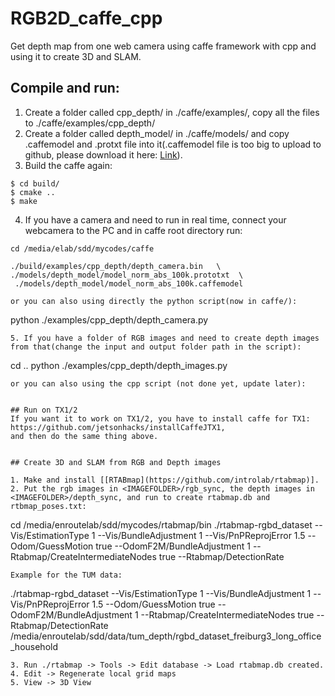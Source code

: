 
# RGB2D_caffe_cpp
Get depth map from one web camera using caffe framework with cpp and using it to create 3D and SLAM.

## Compile and run:

1. Create a folder called cpp_depth/ in ./caffe/examples/, copy all the files to ./caffe/examples/cpp_depth/
2. Create a folder called depth_model/ in ./caffe/models/ and copy .caffemodel and .protxt file into it(.caffemodel file is too big to upload to github, please download it here: [Link](https://drive.google.com/drive/folders/1TnzjYybQYphd__v5XESVjs9_EOXt6ZWT?usp=sharing)).
3. Build the caffe again:
```
$ cd build/
$ cmake ..
$ make
```
4. If you have a camera and need to run in real time, connect your webcamera to the PC and in caffe root directory run:
```
cd /media/elab/sdd/mycodes/caffe

./build/examples/cpp_depth/depth_camera.bin   \
./models/depth_model/model_norm_abs_100k.prototxt  \
 ./models/depth_model/model_norm_abs_100k.caffemodel 

or you can also using directly the python script(now in caffe/):
```
python ./examples/cpp_depth/depth_camera.py
```
5. If you have a folder of RGB images and need to create depth images from that(change the input and output folder path in the script):
```
cd ..
python ./examples/cpp_depth/depth_images.py
```
or you can also using the cpp script (not done yet, update later):
```

```

## Run on TX1/2
If you want it to work on TX1/2, you have to install caffe for TX1: https://github.com/jetsonhacks/installCaffeJTX1,
and then do the same thing above.


## Create 3D and SLAM from RGB and Depth images

1. Make and install [[RTABmap](https://github.com/introlab/rtabmap)].
2. Put the rgb images in <IMAGEFOLDER>/rgb_sync, the depth images in <IMAGEFOLDER>/depth_sync, and run to create rtabmap.db and rtbmap_poses.txt:
```
cd /media/enroutelab/sdd/mycodes/rtabmap/bin
./rtabmap-rgbd_dataset        --Vis/EstimationType 1       --Vis/BundleAdjustment 1       --Vis/PnPReprojError 1.5       --Odom/GuessMotion true       --OdomF2M/BundleAdjustment 1       --Rtabmap/CreateIntermediateNodes true       --Rtabmap/DetectionRate     <IMAGEFOLDER>
```
Example for the TUM data:
```
 ./rtabmap-rgbd_dataset        --Vis/EstimationType 1       --Vis/BundleAdjustment 1       --Vis/PnPReprojError 1.5       --Odom/GuessMotion true       --OdomF2M/BundleAdjustment 1       --Rtabmap/CreateIntermediateNodes true       --Rtabmap/DetectionRate     /media/enroutelab/sdd/data/tum_depth/rgbd_dataset_freiburg3_long_office_household
```
3. Run ./rtabmap -> Tools -> Edit database -> Load rtabmap.db created.
4. Edit -> Regenerate local grid maps
5. View -> 3D View


